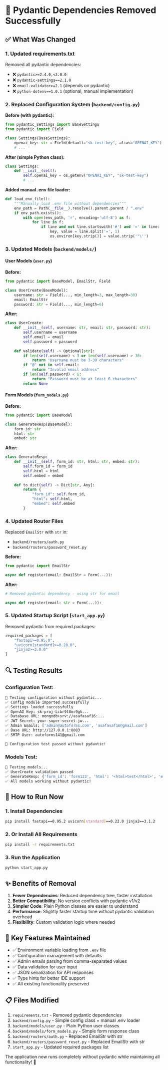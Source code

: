 # 🚀 Pydantic Dependencies Removed Successfully

## ✅ What Was Changed

### 1. **Updated requirements.txt**
Removed all pydantic dependencies:
- ❌ `pydantic>=2.4.0,<3.0.0`
- ❌ `pydantic-settings==2.1.0`  
- ❌ `email-validator>=2.1` (depends on pydantic)
- ❌ `python-dotenv==1.0.1` (optional, manual implementation)

### 2. **Replaced Configuration System** (`backend/config.py`)
**Before (with pydantic):**
```python
from pydantic_settings import BaseSettings
from pydantic import Field

class Settings(BaseSettings):
    openai_key: str = Field(default="sk-test-key", alias="OPENAI_KEY")
    # ...
```

**After (simple Python class):**
```python
class Settings:
    def __init__(self):
        self.openai_key = os.getenv("OPENAI_KEY", "sk-test-key")
        # ...
```

**Added manual .env file loader:**
```python
def load_env_file():
    """Manually load .env file without dependencies"""
    env_path = Path(__file__).resolve().parent.parent / ".env"
    if env_path.exists():
        with open(env_path, 'r', encoding='utf-8') as f:
            for line in f:
                if line and not line.startswith('#') and '=' in line:
                    key, value = line.split('=', 1)
                    os.environ[key.strip()] = value.strip('"\'')
```

### 3. **Updated Models** (`backend/models/`)

#### User Models (`user.py`)
**Before:**
```python
from pydantic import BaseModel, EmailStr, Field

class UserCreate(BaseModel):
    username: str = Field(..., min_length=3, max_length=30)
    email: EmailStr
    password: str = Field(..., min_length=6)
```

**After:**
```python
class UserCreate:
    def __init__(self, username: str, email: str, password: str):
        self.username = username
        self.email = email
        self.password = password
    
    def validate(self) -> Optional[str]:
        if len(self.username) < 3 or len(self.username) > 30:
            return "Username must be 3-30 characters"
        if "@" not in self.email:
            return "Invalid email address"
        if len(self.password) < 6:
            return "Password must be at least 6 characters"
        return None
```

#### Form Models (`form_models.py`)
**Before:**
```python
from pydantic import BaseModel

class GenerateResp(BaseModel):
    form_id: str
    html: str
    embed: str
```

**After:**
```python
class GenerateResp:
    def __init__(self, form_id: str, html: str, embed: str):
        self.form_id = form_id
        self.html = html
        self.embed = embed
    
    def to_dict(self) -> Dict[str, Any]:
        return {
            "form_id": self.form_id,
            "html": self.html,
            "embed": self.embed
        }
```

### 4. **Updated Router Files**
Replaced `EmailStr` with `str` in:
- `backend/routers/auth.py`
- `backend/routers/password_reset.py`

**Before:**
```python
from pydantic import EmailStr

async def register(email: EmailStr = Form(...)):
```

**After:**
```python
# Removed pydantic dependency - using str for email

async def register(email: str = Form(...)):
```

### 5. **Updated Startup Script** (`start_app.py`)
Removed pydantic from required packages:
```python
required_packages = [
    "fastapi>=0.95.0",
    "uvicorn[standard]>=0.20.0", 
    "jinja2>=3.0.0"
]
```

## 🔍 Testing Results

### Configuration Test:
```bash
🔧 Testing configuration without pydantic...
✅ Config module imported successfully
✅ Settings loaded successfully
✅ OpenAI Key: sk-proj-Lcbr9t8mr9gk...
✅ Database URL: mongodb+srv://asafasaf16:...
✅ JWT Secret: your-super-secret-jw...
✅ Admin Emails: ['admin@autoforms.com', 'asafasaf16@gmail.com']
✅ Base URL: http://127.0.0.1:8083
✅ SMTP User: autoforms141@gmail.com

🎉 Configuration test passed without pydantic!
```

### Models Test:
```bash
🔧 Testing models...
✅ UserCreate validation passed
✅ GenerateResp: {'form_id': 'form123', 'html': '<html>test</html>', 'embed': '<iframe>test</iframe>'}
✅ All models working without pydantic!
```

## 🚀 How to Run Now

### 1. Install Dependencies
```bash
pip install fastapi==0.95.2 uvicorn[standard]==0.22.0 jinja2==3.1.2
```

### 2. Or Install All Requirements
```bash
pip install -r requirements.txt
```

### 3. Run the Application
```bash
python start_app.py
```

## ✨ Benefits of Removal

1. **Fewer Dependencies**: Reduced dependency tree, faster installation
2. **Better Compatibility**: No version conflicts with pydantic v1/v2
3. **Simpler Code**: Plain Python classes are easier to understand
4. **Performance**: Slightly faster startup time without pydantic validation overhead
5. **Flexibility**: Custom validation logic where needed

## 🔧 Key Features Maintained

- ✅ Environment variable loading from `.env` file
- ✅ Configuration management with defaults
- ✅ Admin emails parsing from comma-separated values
- ✅ Data validation for user input
- ✅ JSON serialization for API responses
- ✅ Type hints for better IDE support
- ✅ All existing functionality preserved

## 📋 Files Modified

1. `requirements.txt` - Removed pydantic dependencies
2. `backend/config.py` - Simple config class + manual .env loader
3. `backend/models/user.py` - Plain Python user classes
4. `backend/models/form_models.py` - Simple form response class
5. `backend/routers/auth.py` - Replaced EmailStr with str
6. `backend/routers/password_reset.py` - Replaced EmailStr with str
7. `start_app.py` - Updated required packages list

The application now runs completely without pydantic while maintaining all functionality! 🎉